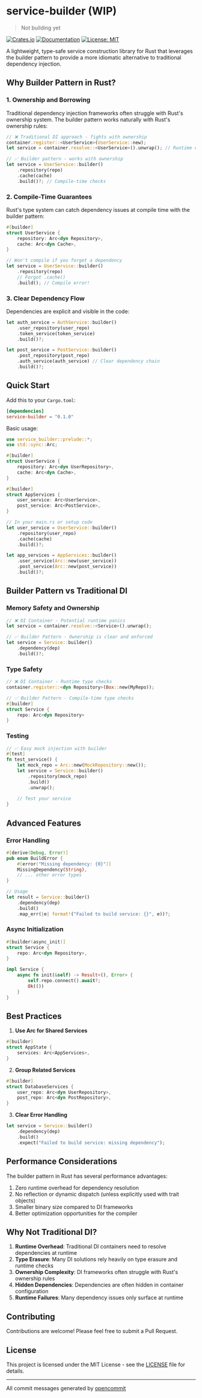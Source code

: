 # service-builder (WIP)

> Not building yet

[![Crates.io](https://img.shields.io/crates/v/service-builder.svg)](https://crates.io/crates/service-builder)
[![Documentation](https://docs.rs/service-builder/badge.svg)](https://docs.rs/service-builder)
[![License: MIT](https://img.shields.io/badge/License-MIT-yellow.svg)](https://opensource.org/licenses/MIT)

A lightweight, type-safe service construction library for Rust that leverages the builder pattern to provide a more idiomatic alternative to traditional dependency injection.

## Why Builder Pattern in Rust?

### 1. Ownership and Borrowing
Traditional dependency injection frameworks often struggle with Rust's ownership system. The builder pattern works naturally with Rust's ownership rules:

```rust
// ❌ Traditional DI approach - fights with ownership
container.register::<UserService>(UserService::new);
let service = container.resolve::<UserService>().unwrap(); // Runtime checks

// ✅ Builder pattern - works with ownership
let service = UserService::builder()
    .repository(repo)
    .cache(cache)
    .build()?; // Compile-time checks
```

### 2. Compile-Time Guarantees
Rust's type system can catch dependency issues at compile time with the builder pattern:

```rust
#[builder]
struct UserService {
    repository: Arc<dyn Repository>,
    cache: Arc<dyn Cache>,
}

// Won't compile if you forget a dependency
let service = UserService::builder()
    .repository(repo)
    // Forgot .cache()
    .build(); // Compile error!
```

### 3. Clear Dependency Flow
Dependencies are explicit and visible in the code:

```rust
let auth_service = AuthService::builder()
    .user_repository(user_repo)
    .token_service(token_service)
    .build()?;

let post_service = PostService::builder()
    .post_repository(post_repo)
    .auth_service(auth_service) // Clear dependency chain
    .build()?;
```

## Quick Start

Add this to your `Cargo.toml`:
```toml
[dependencies]
service-builder = "0.1.0"
```

Basic usage:
```rust
use service_builder::prelude::*;
use std::sync::Arc;

#[builder]
struct UserService {
    repository: Arc<dyn UserRepository>,
    cache: Arc<dyn Cache>,
}

#[builder]
struct AppServices {
    user_service: Arc<UserService>,
    post_service: Arc<PostService>,
}

// In your main.rs or setup code
let user_service = UserService::builder()
    .repository(user_repo)
    .cache(cache)
    .build()?;

let app_services = AppServices::builder()
    .user_service(Arc::new(user_service))
    .post_service(Arc::new(post_service))
    .build()?;
```

## Builder Pattern vs Traditional DI

### Memory Safety and Ownership
```rust
// ❌ DI Container - Potential runtime panics
let service = container.resolve::<Service>().unwrap();

// ✅ Builder Pattern - Ownership is clear and enforced
let service = Service::builder()
    .dependency(dep)
    .build()?;
```

### Type Safety
```rust
// ❌ DI Container - Runtime type checks
container.register::<dyn Repository>(Box::new(MyRepo));

// ✅ Builder Pattern - Compile-time type checks
#[builder]
struct Service {
    repo: Arc<dyn Repository>
}
```

### Testing
```rust
// ✅ Easy mock injection with builder
#[test]
fn test_service() {
    let mock_repo = Arc::new(MockRepository::new());
    let service = Service::builder()
        .repository(mock_repo)
        .build()
        .unwrap();
    
    // Test your service
}
```

## Advanced Features

### Error Handling
```rust
#[derive(Debug, Error)]
pub enum BuildError {
    #[error("Missing dependency: {0}")]
    MissingDependency(String),
    // ... other error types
}

// Usage
let result = Service::builder()
    .dependency(dep)
    .build()
    .map_err(|e| format!("Failed to build service: {}", e))?;
```

### Async Initialization
```rust
#[builder(async_init)]
struct Service {
    repo: Arc<dyn Repository>,
}

impl Service {
    async fn init(&self) -> Result<(), Error> {
        self.repo.connect().await?;
        Ok(())
    }
}
```

## Best Practices

1. **Use Arc for Shared Services**
```rust
#[builder]
struct AppState {
    services: Arc<AppServices>,
}
```

2. **Group Related Services**
```rust
#[builder]
struct DatabaseServices {
    user_repo: Arc<dyn UserRepository>,
    post_repo: Arc<dyn PostRepository>,
}
```

3. **Clear Error Handling**
```rust
let service = Service::builder()
    .dependency(dep)
    .build()
    .expect("Failed to build service: missing dependency");
```

## Performance Considerations

The builder pattern in Rust has several performance advantages:

1. Zero runtime overhead for dependency resolution
2. No reflection or dynamic dispatch (unless explicitly used with trait objects)
3. Smaller binary size compared to DI frameworks
4. Better optimization opportunities for the compiler

## Why Not Traditional DI?

1. **Runtime Overhead**: Traditional DI containers need to resolve dependencies at runtime
2. **Type Erasure**: Many DI solutions rely heavily on type erasure and runtime checks
3. **Ownership Complexity**: DI frameworks often struggle with Rust's ownership rules
4. **Hidden Dependencies**: Dependencies are often hidden in container configuration
5. **Runtime Failures**: Many dependency issues only surface at runtime

## Contributing

Contributions are welcome! Please feel free to submit a Pull Request.

## License

This project is licensed under the MIT License - see the [LICENSE](LICENSE) file for details.

--------------------
All commit messages generated by [opencommit](https://github.com/di-sukharev/opencommit)
